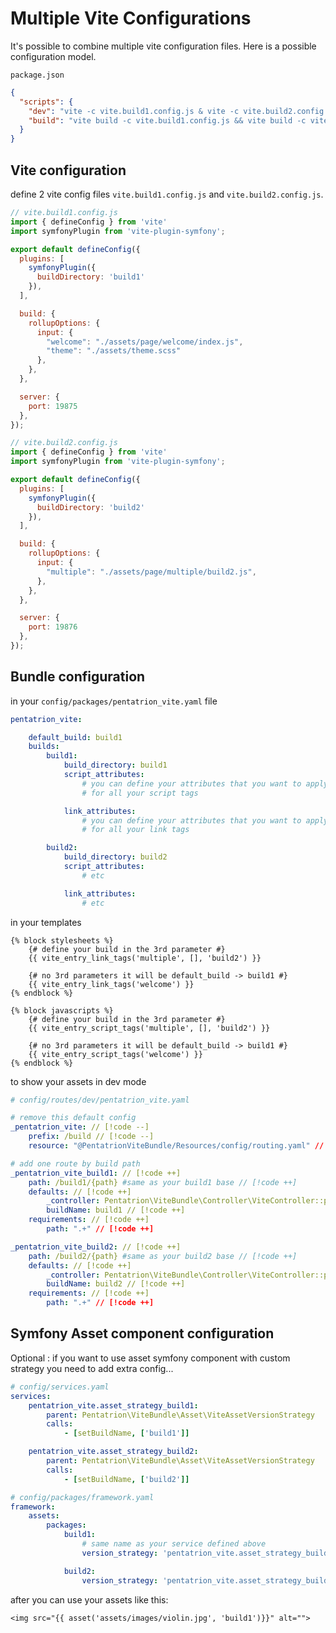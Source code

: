 
# Multiple Vite Configurations

It's possible to combine multiple vite configuration files. Here is a possible configuration model.

`package.json`
```json
{
  "scripts": {
    "dev": "vite -c vite.build1.config.js & vite -c vite.build2.config.js",
    "build": "vite build -c vite.build1.config.js && vite build -c vite.build2.config.js"
  }
}
```

## Vite configuration

define 2 vite config files `vite.build1.config.js` and `vite.build2.config.js`.

```js
// vite.build1.config.js
import { defineConfig } from 'vite'
import symfonyPlugin from 'vite-plugin-symfony';

export default defineConfig({
  plugins: [
    symfonyPlugin({
      buildDirectory: 'build1'
    }),
  ],

  build: {
    rollupOptions: {
      input: {
        "welcome": "./assets/page/welcome/index.js",
        "theme": "./assets/theme.scss"
      },
    },
  },

  server: {
    port: 19875
  },
});
```

```js
// vite.build2.config.js
import { defineConfig } from 'vite'
import symfonyPlugin from 'vite-plugin-symfony';

export default defineConfig({
  plugins: [
    symfonyPlugin({
      buildDirectory: 'build2'
    }),
  ],

  build: {
    rollupOptions: {
      input: {
        "multiple": "./assets/page/multiple/build2.js",
      },
    },
  },

  server: {
    port: 19876
  },
});
```

## Bundle configuration

in your `config/packages/pentatrion_vite.yaml` file

```yaml
pentatrion_vite:

    default_build: build1
    builds:
        build1:
            build_directory: build1
            script_attributes:
                # you can define your attributes that you want to apply
                # for all your script tags

            link_attributes:
                # you can define your attributes that you want to apply
                # for all your link tags

        build2:
            build_directory: build2
            script_attributes:
                # etc

            link_attributes:
                # etc

```

in your templates

```twig
{% block stylesheets %}
    {# define your build in the 3rd parameter #}
    {{ vite_entry_link_tags('multiple', [], 'build2') }}

    {# no 3rd parameters it will be default_build -> build1 #}
    {{ vite_entry_link_tags('welcome') }}
{% endblock %}

{% block javascripts %}
    {# define your build in the 3rd parameter #}
    {{ vite_entry_script_tags('multiple', [], 'build2') }}

    {# no 3rd parameters it will be default_build -> build1 #}
    {{ vite_entry_script_tags('welcome') }}
{% endblock %}
```

to show your assets in dev mode

```yaml
# config/routes/dev/pentatrion_vite.yaml

# remove this default config
_pentatrion_vite: // [!code --]
    prefix: /build // [!code --]
    resource: "@PentatrionViteBundle/Resources/config/routing.yaml" // [!code --]

# add one route by build path
_pentatrion_vite_build1: // [!code ++]
    path: /build1/{path} #same as your build1 base // [!code ++]
    defaults: // [!code ++]
        _controller: Pentatrion\ViteBundle\Controller\ViteController::proxyBuild // [!code ++]
        buildName: build1 // [!code ++]
    requirements: // [!code ++]
        path: ".+" // [!code ++]

_pentatrion_vite_build2: // [!code ++]
    path: /build2/{path} #same as your build2 base // [!code ++]
    defaults: // [!code ++]
        _controller: Pentatrion\ViteBundle\Controller\ViteController::proxyBuild // [!code ++]
        buildName: build2 // [!code ++]
    requirements: // [!code ++]
        path: ".+" // [!code ++]
```

## Symfony Asset component configuration

Optional : if you want to use asset symfony component with custom strategy you need to add extra config...

```yaml
# config/services.yaml
services:
    pentatrion_vite.asset_strategy_build1:
        parent: Pentatrion\ViteBundle\Asset\ViteAssetVersionStrategy
        calls:
            - [setBuildName, ['build1']]

    pentatrion_vite.asset_strategy_build2:
        parent: Pentatrion\ViteBundle\Asset\ViteAssetVersionStrategy
        calls:
            - [setBuildName, ['build2']]
```

```yaml
# config/packages/framework.yaml
framework:
    assets:
        packages:
            build1:
                # same name as your service defined above
                version_strategy: 'pentatrion_vite.asset_strategy_build1'

            build2:
                version_strategy: 'pentatrion_vite.asset_strategy_build2'

```

after you can use your assets like this:
```twig
<img src="{{ asset('assets/images/violin.jpg', 'build1')}}" alt="">
```
